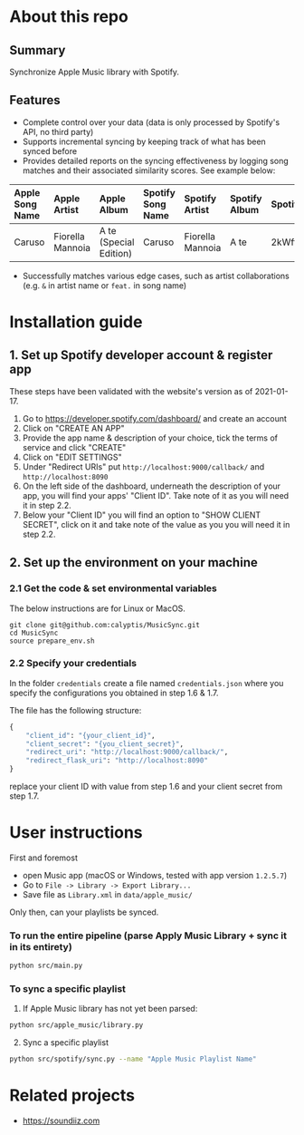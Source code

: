 # About this repo

## Summary
Synchronize Apple Music library with Spotify.

## Features
- Complete control over your data (data is only processed by Spotify's API, no third party)
- Supports incremental syncing by keeping track of what has been synced before
- Provides detailed reports on the syncing effectiveness by logging song matches and their associated similarity scores.
  See example below:

| Apple Song Name   | Apple Artist     | Apple Album            | Spotify Song Name   | Spotify Artist   | Spotify Album   | Spotify Track ID       |   Match Score |   Song Match Score | Artist Match Score | Album Match Score |
|:------------------|:-----------------|:-----------------------|:--------------------|:-----------------|:----------------|:-----------------------|--------------:|-------------------:|-------------------:|------------------:|
| Caruso            | Fiorella Mannoia | A te (Special Edition) | Caruso              | Fiorella Mannoia | A te            | 2kWftUZ8PxLQtRvrHX3cIe |          0.93 |               0.83 |               0.88 |               0.2 |

- Successfully matches various edge cases, such as artist collaborations (e.g. `&` in artist name or `feat.` in song name)

# Installation guide

## 1. Set up Spotify developer account & register app

These steps have been validated with the website's version as of 2021-01-17.

1. Go to https://developer.spotify.com/dashboard/ and create an account
2. Click on "CREATE AN APP"
3. Provide the app name & description of your choice, tick the terms of service and click "CREATE"
4. Click on "EDIT SETTINGS"
5. Under "Redirect URIs" put `http://localhost:9000/callback/` and `http://localhost:8090`
6. On the left side of the dashboard, underneath the description of your app, you will find your apps' "Client ID".
   Take note of it as you will need it in step 2.2.
7. Below your "Client ID" you will find an option to "SHOW CLIENT SECRET", click on it and take note of the value as you
   you will need it in step 2.2.

## 2. Set up the environment on your machine

### 2.1 Get the code & set environmental variables

The below instructions are for Linux or MacOS.

```commandline
git clone git@github.com:calyptis/MusicSync.git
cd MusicSync
source prepare_env.sh
```

### 2.2 Specify your credentials

In the folder `credentials` create a file named `credentials.json` 
where you specify the configurations you obtained in step 1.6 & 1.7.

The file has the following structure:

```python
{
	"client_id": "{your_client_id}",
	"client_secret": "{you_client_secret}",
	"redirect_uri": "http://localhost:9000/callback/",
	"redirect_flask_uri": "http://localhost:8090"
}
```

replace your client ID with value from step 1.6 and your client secret from step 1.7.


# User instructions

First and foremost
- open Music app (macOS or Windows, tested with app version `1.2.5.7`)
- Go to `File -> Library -> Export Library...`
- Save file as `Library.xml` in `data/apple_music/` 

Only then, can your playlists be synced.

### To run the entire pipeline (parse Apply Music Library + sync it in its entirety)
```bash
python src/main.py
```

### To sync a specific playlist
1. If Apple Music library has not yet been parsed:

```bash
python src/apple_music/library.py
```

2. Sync a specific playlist

```bash
python src/spotify/sync.py --name "Apple Music Playlist Name"
```

# Related projects
- https://soundiiz.com
